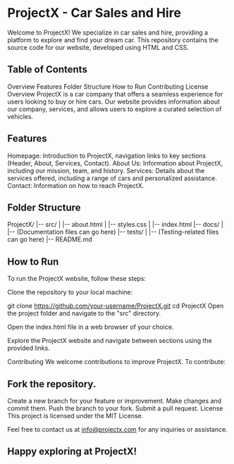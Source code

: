 # ProjectX - Car Sales and Hire
Welcome to ProjectX! We specialize in car sales and hire, providing a platform to explore and find your dream car. This repository contains the source code for our website, developed using HTML and CSS.

## Table of Contents
Overview
Features
Folder Structure
How to Run
Contributing
License
Overview
ProjectX is a car company that offers a seamless experience for users looking to buy or hire cars. Our website provides information about our company, services, and allows users to explore a curated selection of vehicles.

## Features
Homepage: Introduction to ProjectX, navigation links to key sections (Header, About, Services, Contact).
About Us: Information about ProjectX, including our mission, team, and history.
Services: Details about the services offered, including a range of cars and personalized assistance.
Contact: Information on how to reach ProjectX.

## Folder Structure


ProjectX/
|-- src/
|   |-- about.html
|   |-- styles.css
|   |-- index.html
|-- docs/
|   |-- (Documentation files can go here)
|-- tests/
|   |-- (Testing-related files can go here)
|-- README.md

## How to Run
To run the ProjectX website, follow these steps:

Clone the repository to your local machine:

git clone https://github.com/your-username/ProjectX.git
cd ProjectX
Open the project folder and navigate to the "src" directory.

Open the index.html file in a web browser of your choice.

Explore the ProjectX website and navigate between sections using the provided links.

Contributing
We welcome contributions to improve ProjectX. To contribute:

## Fork the repository.
Create a new branch for your feature or improvement.
Make changes and commit them.
Push the branch to your fork.
Submit a pull request.
License
This project is licensed under the MIT License.

Feel free to contact us at info@projectx.com for any inquiries or assistance.

## Happy exploring at ProjectX!
